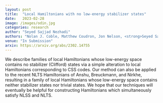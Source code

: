 ```yaml
---
layout: post
title:  "Local Hamiltonians with no low-energy stabilizer states"
date:   2023-02-28
image: /images/odin.jpg
categories: research
author: "Seyed Sajjad Nezhadi"
authors: "Nolan J. Coble, Matthew Coudron, Jon Nelson, <strong>Seyed Sajjad Nezhadi</strong>"
venue: "In Submission"
arxiv: https://arxiv.org/abs/2302.14755
---
```

We describe families of local Hamiltonians whose low-energy space contains no stabilizer (Clifford) states via a simple alteration to local Hamiltonians corresponding to CSS codes. Our method can also be applied to the recent NLTS Hamiltonians of Anshu, Breuckmann, and Nirkhe, resulting in a family of local Hamiltonians whose low-energy space contains neither stabilizer states nor trivial states. We hope that our techniques will eventually be helpful for constructing Hamiltonians which simultaneously satisfy NLSS and NLTS. 